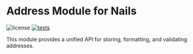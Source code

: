 # Address Module for Nails

![license](https://img.shields.io/badge/license-MIT-green.svg)
[![tests](https://github.com/nails/module-address/actions/workflows/build_and_test.yml/badge.svg )](https://github.com/nails/module-address/actions)

This module provides a unified API for storing, formatting, and validating addresses.
